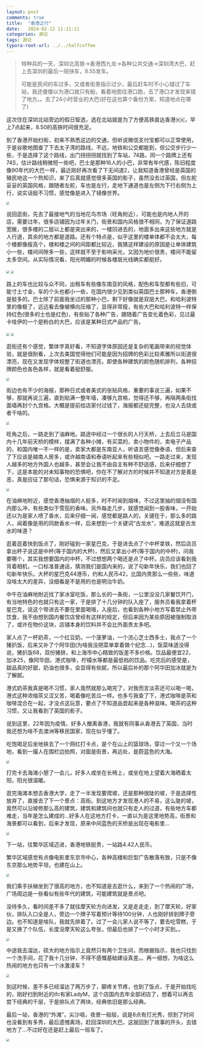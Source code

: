 ```yaml
---
layout: post
comments: true
title:  "香港之行"
date:   2024-02-12 11:11:11
categories: 游记
tags: 游记
typora-root-url: ../../halfcoffee
---
```






> 特种兵的一天，深圳北高铁->香港西九龙->各种公共交通->深圳湾大巴，赶上去深圳的最后一班快车，8.55发车。
>
> 可能是民间的车过多，又或者街景指示过少，最后赶车时不小心错过了车站，我还傻傻以为港口就只有船，看着地图往港口跑，去了港口才发现来错了地方。。去了24小时营业的大巴(好在这也算个备份方案，知道地点在哪了)



这次住在深圳北站旁边的假日智选，选在北站就是为了方便高铁直达香港🇭🇰，早上7点起来，8.50的高铁时间很充足。

到了香港开始扫街，初来不熟悉这边的交通，但听说微信支付宝都可以正常使用，于是谷歌地图查了下去太子湾的路线，不远，地铁和公交都能到，但公交步行少一些，于是选择了这个路线，出门拐拐拐就找到了车站，74路，同一个路牌上还有74S，估计路线稍微短一些吧，巴士是那种16人的小巴，非常有年代感，陈旧程度像90年代的大巴一样，最近刚好再次看了下无间道2，让我知道香港曾经是英国的殖民地这一个热知识，来了后真就感觉很多英国的影子，虽然没去过英国，但左舵妥妥的英国风格，跟随者左舵，车也是左行，走地下通道也是左侧为下行右侧为上行，说实话挺不习惯，感觉像是进入了镜像世界。



<img src="/pics/DSC09643.jpeg"  style="zoom:50%;" />



说回逛街，先去了最接地气的当地花鸟市场（旺角附近），可能也是内地人开的店，需要过年，很多店铺因为过年关门，街景和国内风格很不相同，为了保证道路宽敞，很多楼的二层以上都是突出来的，一楼凹进去的，地面多出来这些地方就是人行道，其余的地方都是道路。还有个特点是，似乎这里的楼单体都不会太大，每个楼都像瘦高个，楼和楼之间的间距都比较近，我猜这样建设的原因是让单体建筑小一些，楼间间隙多一些，这样就不至于影响采光，又因为地价很贵，楼间不能留太多空间。从实际情况看，阳光明媚的时候各楼层光线确实都挺好。



<img src="/pics/DSC09645.jpeg"  style="zoom:50%;" />

<img src="/pics/DSC09652.jpeg"  style="zoom:50%;" />



路上的车也比较与众不同，出租车有些像东南亚的风格，配色和车型都有些旧，可能寸土寸金，车的个头也都小一些，在国内很少见到类似英国巴士那种车，香港倒是挺多的。巴士除了前面我坐过的那种小巴，剩下好像就是双层大巴，和哈利波特里的像极了，远远看去像被横向压缩了，显得非常瘦，有些大巴和哈利波特一样保持红色(很多的士也是红色)，有些贴了各种广告，跟随着广告变化着色彩，见过最卡哇伊的一个是粉白的大巴，应该是某种日式产品的广告。



<img src="/pics/DSC09691.jpeg"  style="zoom:50%;" />



<img src="/pics/DSC09849.jpeg"  style="zoom:50%;" />



逛街还有个感觉，繁体字真好看，不知道字体原因还是复杂的笔画带来的视觉体验，就是很耐看，上次去美国觉得他们可能是因为招牌的色彩比较素雅所以街道很漂亮，现在又发现字体规整了街道也漂亮，即使各种建筑的颜色随机排列，各种招牌颜色也各色各样，就是看着挺舒服。

<img src="/pics/Central.jpeg"  style="zoom:50%;" />

街边也有不少的海报，那种日式或者美式的张贴风格，重要的事说三遍，如果不够，那就再说三遍，直到贴满一整年墙，凑够九宫格，觉得还不够，再隔两条街找面墙再封个九宫格。大概是提前给店家付过钱了，海报都还挺完整，也没人去烧或者干啥的。

<img src="/pics/DSC09704.jpeg"  style="zoom:50%;" />



旺角之后，一路走到了油麻地。路途中经过一个很长的人行天桥，上去后立马是国内十几年前天桥的模样，摆满了各种小摊，有买菜的，卖小物件的，卖电子产品的，和国内唯一不一样的是，卖家大都是东南亚人，听语言感觉像泰语，但后来查了下应该是越南人居多，或许越南语和泰语听起来有些相似吧。一路走过来，发现人越多的地方外国人也越多，甚至会让我不由自主有种不舒适感，后来仔细想了下，这是本能的对未知事物的恐惧吧，你在不了解对方的时候并不知道对方是善是恶，真是应征了那句话，恐惧来源于知识的不足。



<img src="/pics/DSC09670.jpeg"  style="zoom:50%;" />

在油麻地附近，感觉香港抽烟的人挺多，时不时闻到烟味，不过这里抽的烟没有国内那么冲，有些类似于雪茄的香味。另外每走几步，就感觉闻到一股香味，一开始还以为是家人喷了香水，后来仔细一闻，感觉都是路人的，关键在于，那么多的路人，闻着像是用的同款香水一样，后来想到一个关键词“古龙水”，难道这就是古龙水的味道？



逛着逛着快到饭点了，刚好碰到一家星巴克，于是进去点了个中杯拿铁，然后店员拿出杯子说这是中杯(等于国内的大杯)，然后又拿出小杯(等于国内的中杯)，问我要哪个，其实我想要国内的中杯，不过想想两个喝还是点了中杯。店员应该看到我背着相机，一口标准普通话，猜测我们是国内来的，说了句新年快乐，我们也回了句新年快乐。大杯的星巴克44港币，约和人民币42，比国内贵那么一些些，味道没啥太大的差异，没细看是不是用的也是明治牛奶。



中午在油麻地附近找了家冰室吃饭，那么长的一条街，一公里没没几家餐饮开门，有当地特色的也就只有这一家，于是排了十几分钟的队入座了，服务员看我拿着杯星巴克，说这个带进去不要在里面喝哦，入座后，也看到各种小地方写着禁止外带饮食，我不由想到国内餐饮店曾经有这样的规定，但后来因为某些原因被强制取消了，或许在物价这块，店铺本身的饮料并不会比外面贵太多吧。



家人点了一杯奶茶，一个红豆奶，一个菠萝油，一个流心芝士西多士，我点了一个猪扒饭，后来又补了个阿华田(为啥我没把菜单拿着做个纪念...)，饭菜味道没得说，猪扒饭68，双份猪排，和上海市中心精致的饭差不多价格。饮品最便宜22，加冰25，像阿华田，港式咖啡，柠檬水等都是最低档的饮品。吃完后的感受是，甜品真的好甜，奶油也很多，会显得有些腻，所以最后补的那个阿华田加冰就是为了解腻。



港式奶茶我真是喝不习惯，家人竟然就那么喝完了，对我而言淡茶还可以喝一喝，港式这种浓缩茶又涩又苦，喝着像吃苦瓜一样。也多亏我查了下，港式咖啡是茶和咖啡混合在一起，才没点这玩意，要点了不知道品尝起来是各种滋味。喝茶的这种习惯，又让我看到了英国的影子。



说到这里，22年因为疫情，好多人撤离香港，我就有同事从香港去了英国，当时我还想为啥不去澳洲等移民国家，现在似乎懂了。



吃饱喝足后坐地铁去了一个网红打卡点，是个在山上的篮球场，穿过一个又一个场地，看到一撮人在围栏边拍照，对面是街景，再远处，是蔚蓝色的大海。

<img src="/pics/DSC09823.jpeg"  style="zoom:50%;" />



打完卡去海滩小憩了一会儿，好多人或坐在长椅上，或坐在地上望着大海晒着太阳，阳光很温暖。



逛完海滩本想去香港大学，走了一半发现要爬坡，还是那种很陡的坡，于是选择性放弃了，直接去了下一个景点：高街。到这地方才发现港人的不易，这么陡的坡，竟然可以沿坡修那么高的建筑，建筑和建筑间也就只有走人的过道，有些地方车都难走，当年是怎么建成的...好多人在这地方打卡，一直以为是这里地势高，街景和海景都可以看到，后来才发现，原来中间蓝色的天桥是出现在电影里...



<img src="/pics/DSC09916.jpeg"  style="zoom:50%;" />



下一站，往繁华区域迈进，香港地铁挺贵，一站路4.42人民币。



繁华区域感觉有点像电影里东京市中心，各种高楼和巨型广告散落有致，只是不像东京那么地势平坦，也建在山上。



<img src="/pics/DSC09932.jpeg"  style="zoom:50%;" />



我们乘手扶梯坐到了很高的地方，也不知道是去逛什么，来到了一个热闹的广场，广场周边是一些看似有些年代的建筑，可能建筑就是景点吧。



没待多久，看时间差不多了就往摩天轮方向进发，又是走走走，到了摩天轮，好家伙，排队入口全是人，旁边一个牌子写着预计等待100分钟，人也刚好排到牌子旁边。也不知道是啥队，我就先排着了。过了一会儿家人说不等了，要去吃雪糕，于是又换了个队伍，长度没摩天轮这么夸张，但最后也排了一个小时才买到。。



<img src="/pics/DSC09985.jpeg"  style="zoom:50%;" />



中途我去溜达，硕大的地方指示上竟然只有两个卫生间，而根据指示，我也只找到一个洗手间，花了我十几分钟，不得不感慨基础建设真差。。再一细想，为啥这么热闹的地方也只有一个冰激凌车？



<img src="/pics/DSC09976.jpeg"  style="zoom:50%;" />

到这时候，差不多已经溜达了两万步了，脚疼关节疼，也到了饭点，于是开始找吃的，刚好扫到附近的ifc有家LadyM，这个店国内去年全部闭店了，想着可以再去尝下经典的千层，于是排队点了两块，经典依旧是那么经典。



最后一站，香港的“外滩”，尖沙咀，夜景一般般，说是8点有灯光秀，但到了时间也没看到有多秀，最后遗憾离场，赶回深圳的大巴，这就回到了故事的开头，去错地方了...不过好在还是赶上最后一班车了。

<img src="/pics/DSC00041.jpeg"  style="zoom:50%;" />

